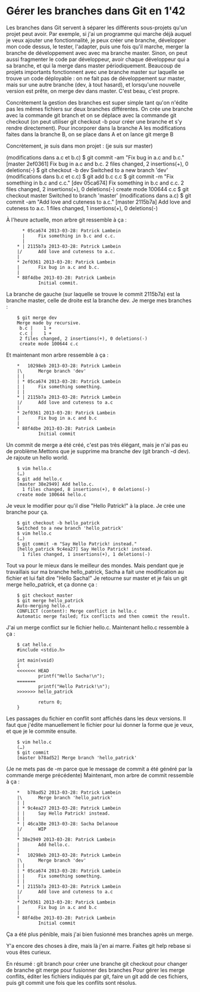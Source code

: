 # Gérer les branches dans Git en 1'42

Les branches dans Git servent à séparer les différents sous-projets qu'un
projet peut avoir. Par exemple, si j'ai un programme qui marche déjà auquel je
veux ajouter une fonctionnalité, je peux créer une branche, développer mon code
dessus, le tester, l'adapter, puis une fois qu'il marche, merger la branche de
développement avec avec ma branche master. Sinon, on peut aussi fragmenter le
code par développeur, avoir chaque développeur qui a sa branche, et qui la
merge dans master périodiquement. Beaucoup de projets importants fonctionnent
avec une branche master sur laquelle se trouve un code déployable : on ne fait
pas de développement sur master, mais sur une autre branche (dev, à tout
hasard), et lorsqu'une nouvelle version est prête, on merge dev dans master.
C'est beau, c'est propre.

Concrètement la gestion des branches est super simple tant qu'on n'édite pas
les mêmes fichiers sur deux branches différentes. On crée une branche avec la
commande git branch <name> et on se déplace avec la commande git checkout
<name> (on peut utiliser git checkout -b <name> pour créer une branche et s'y
rendre directement). Pour incorporer dans la branche A les modifications faites
dans la branche B, on se place dans A et on lance git merge B

Concrètement, je suis dans mon projet :
(je suis sur master)

(modifications dans a.c et b.c)
        $ git commit -am "Fix bug in a.c and b.c."
        [master 2ef0361] Fix bug in a.c and b.c.
          2 files changed, 2 insertions(+), 0 deletions(-)
        $ git checkout -b dev
        Switched to a new branch 'dev'
(modifications dans b.c et c.c)
        $ git add b.c c.c
        $ git commit -m "Fix something in b.c and c.c."
        [dev 05ca674] Fix something in b.c and c.c.
          2 files changed, 2 insertions(+), 0 deletions(-)
        create mode 100644 c.c
        $ git checkout master
        Switched to branch 'master'
(modifications dans a.c)
        $ git commit -am "Add love and cuteness to a.c."
        [master 2115b7a] Add love and cuteness to a.c.
          1 files changed, 1 insertions(+), 0 deletions(-)

À l'heure actuelle, mon arbre git ressemble à ça :

          * 05ca674 2013-03-28: Patrick Lambein
          |     Fix something in b.c and c.c.
          |
        * | 2115b7a 2013-03-28: Patrick Lambein
        |/      Add love and cuteness to a.c.
        |
        * 2ef0361 2013-03-28: Patrick Lambein
        |       Fix bug in a.c and b.c.
        |
        * 88f4dbe 2013-03-28: Patrick Lambein
                Initial commit.
La branche de gauche (sur laquelle se trouve le commit 2115b7a) est la branche master, celle de droite est la branche dev.
Je merge mes branches :

        $ git merge dev
        Merge made by recursive.
         b.c |    1 +
         c.c |    1 +
         2 files changed, 2 insertions(+), 0 deletions(-)
         create mode 100644 c.c

Et maintenant mon arbre ressemble à ça :

        *   10298eb 2013-03-28: Patrick Lambein
        |\      Merge branch 'dev'
        | |
        | * 05ca674 2013-03-28: Patrick Lambein
        | |     Fix something something.
        | |
        * | 2115b7a 2013-03-28: Patrick Lambein
        |/      Add love and cuteness to a.c
        |
        * 2ef0361 2013-03-28: Patrick Lambein
        |       Fix bug in a.c and b.c
        |
        * 88f4dbe 2013-03-28: Patrick Lambein
                Initial commit

Un commit de merge a été créé, c'est pas très élégant, mais je n'ai pas eu de
problème.Mettons que je supprime ma branche dev (git branch -d dev). Je rajoute
un hello world.

        $ vim hello.c
        (…)
        $ git add hello.c
        [master 38e2949] Add hello.c.
          1 files changed, 8 insertions(+), 0 deletions(-)
        create mode 100644 hello.c

Je veux le modifier pour qu'il dise "Hello Patrick!" à la place. Je crée une
branche pour ça.

        $ git checkout -b hello_patrick
        Switched to a new branch 'hello_patrick'
        $ vim hello.c
        (…)
        $ git commit -m "Say Hello Patrick! instead."
        [hello_patrick 9c4ea27] Say Hello Patrick! instead.
          1 files changed, 1 insertions(+), 1 deletions(-)

Tout va pour le mieux dans le meilleur des mondes. Mais pendant que je
travaillais sur ma branche hello_patrick, Sacha a fait une modification au
fichier et lui fait dire "Hello Sacha!" Je retourne sur master et je fais un
git merge hello_patrick, et ça donne ça :

        $ git checkout master
        $ git merge hello_patrick
        Auto-merging hello.c
        CONFLICT (content): Merge conflict in hello.c
        Automatic merge failed; fix conflicts and then commit the result.

J'ai un merge conflict sur le fichier hello.c. Maintenant hello.c ressemble à ça :

        $ cat hello.c
        #include <stdio.h>

        int main(void)
        {
        <<<<<<< HEAD
                printf("Hello Sacha!\n");
        =======
                printf("Hello Patrick!\n");
        >>>>>>> hello_patrick

                return 0;
        }

Les passages du fichier en conflit sont affichés dans les deux versions. Il
faut que j'édite manuellement le fichier pour lui donner la forme que je veux,
et que je le commite ensuite.

        $ vim hello.c
        (…)
        $ git commit
        [master b78ad52] Merge branch 'hello_patrick'

(Je ne mets pas de -m parce que le message de commit a été généré par la
commande merge précédente)
Maintenant, mon arbre de commit ressemble à ça :

        *   b78ad52 2013-03-28: Patrick Lambein
        |\      Merge branch 'hello_patrick'
        | |
        | * 9c4ea27 2013-03-28: Patrick Lambein
        | |     Say Hello Patrick! instead.
        | |
        * | 46ca38e 2013-03-28: Sacha Delanoue
        |/      WIP
        |
        * 38e2949 2013-03-28: Patrick Lambein
        |       Add hello.c.
        |
        *   10298eb 2013-03-28: Patrick Lambein
        |\      Merge branch 'dev'
        | |
        | * 05ca674 2013-03-28: Patrick Lambein
        | |     Fix something something.
        | |
        * | 2115b7a 2013-03-28: Patrick Lambein
        |/      Add love and cuteness to a.c
        |
        * 2ef0361 2013-03-28: Patrick Lambein
        |       Fix bug in a.c and b.c
        |
        * 88f4dbe 2013-03-28: Patrick Lambein
                Initial commit

Ça a été plus pénible, mais j'ai bien fusionné mes branches après un merge.

Y'a encore des choses à dire, mais là j'en ai marre. Faites git help rebase si
vous êtes curieux.

En résumé :
git branch pour créer une branche
git checkout pour changer de branche
git merge pour fusionner des branches
Pour gérer les merge conflits, éditer les fichiers indiqués par git, faire un
git add de ces fichiers, puis git commit une fois que les conflits sont résolus.
